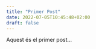 ```yaml
---
title: "Primer Post"
date: 2022-07-05T10:45:48+02:00
draft: false
---
```


Aquest és el primer post...
